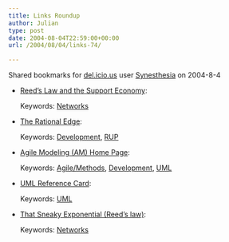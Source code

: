 ```yaml
---
title: Links Roundup
author: Julian
type: post
date: 2004-08-04T22:59:00+00:00
url: /2004/08/04/links-74/

---
```

Shared bookmarks for [del.icio.us][1] user  [Synesthesia][2] on 2004-8-4

  * [Reed&#8217;s Law and the Support Economy][3]:
   
    Keywords: [Networks][4]
  * [The Rational Edge][5]:
   
    Keywords: [Development][6], [RUP][7]
  * [Agile Modeling (AM) Home Page][8]:
   
    Keywords: [Agile/Methods][9], [Development][6], [UML][10]
  * [UML Reference Card][11]:
   
    Keywords: [UML][10]
  * [That Sneaky Exponential (Reed&#8217;s law)][12]:
   
    Keywords: [Networks][4]

 [1]: http://del.icio.us/
 [2]: http://del.icio.us/synesthesia
 [3]: http://smartpei.typepad.com/robert_patersons_weblog/2004/08/reeds_law_and_t.html "http://smartpei.typepad.com/robert_patersons_weblog/2004/08/reeds_law_and_t.html"
 [4]: http://del.icio.us/synesthesia/Networks
 [5]: http://www-106.ibm.com/developerworks/rational/rationaledge/ "http://www-106.ibm.com/developerworks/rational/rationaledge/"
 [6]: http://del.icio.us/synesthesia/Development
 [7]: http://del.icio.us/synesthesia/RUP
 [8]: http://www.agilemodeling.com/ "http://www.agilemodeling.com/"
 [9]: http://del.icio.us/synesthesia/Agile/Methods
 [10]: http://del.icio.us/synesthesia/UML
 [11]: http://www.holub.com/goodies/uml/index.html "http://www.holub.com/goodies/uml/index.html"
 [12]: http://www.reed.com/Papers/GFN/reedslaw.html "http://www.reed.com/Papers/GFN/reedslaw.html"